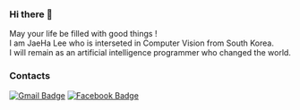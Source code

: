 ### Hi there 👋
May your life be filled with good things !   
I am JaeHa Lee who is interseted in Computer Vision from South Korea.   
I will remain as an artificial intelligence programmer who changed the world.   
   
   
### Contacts
[![Gmail Badge](https://img.shields.io/badge/Gmail-d14836?style=flat-square&logo=Gmail&logoColor=white&link=mailto:taki041210@gmail.com)](mailto:taki041210@gmail.com) 
[![Facebook Badge](https://img.shields.io/badge/FaceBook-1877f2?style=flat-square&logo=Color=white&link=https://www.facebook.com/JaeHa0412)](https://www.facebook.com/JaeHa0412)
